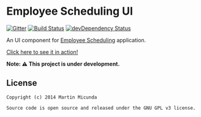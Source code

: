 Employee Scheduling UI
======================

[![Gitter](https://badges.gitter.im/Join%20Chat.svg)](https://gitter.im/martinmicunda/employee-scheduling-ui?utm_source=badge&utm_medium=badge&utm_campaign=pr-badge&utm_content=badge)
[![Build Status](https://secure.travis-ci.org/martinmicunda/employee-scheduling-ui.png)](http://travis-ci.org/martinmicunda/employee-scheduling-ui) [![devDependency Status](https://david-dm.org/martinmicunda/employee-scheduling-ui/dev-status.png)](https://david-dm.org/martinmicunda/employee-scheduling-ui#info=devDependencies) 

An UI component for [Employee Scheduling](https://github.com/martinmicunda/employee-scheduling) application.

[Click here to see it in action!](http://martinmicunda.github.io/employee-scheduling-ui/dist)

**Note: :warning: This project is under development.**

## License

    Copyright (c) 2014 Martin Micunda  

    Source code is open source and released under the GNU GPL v3 license.
